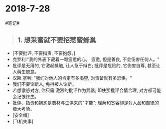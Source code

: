 # 2018-7-28
#笔记#
>## 1. 想采蜜就不要招惹蜜蜂巢
-	[不要批评, 不要指责, 不要抱怨。]
-	克罗利:"我的外表下藏着一颗疲惫的心。 疲惫, 但是善良, 不会伤害任何人。"
-	批评是无用的, 它激起抵触, 让人急于辩白; 批评是危险的, 它伤害自尊, 甚至让人萌生恨意。 
-	汉斯.塞利: "我们对他人的肯定有多渴望, 对责备就有多恐惧。"
-	我们不要论断人, 免得被人论断。
-	若想激怒对方, 你只需 激烈的批评作为武器; 即使那批评合情合理, 对方都可能会记恨终生。
-	批评、指责和抱怨是蠢材与生俱来的"才能"; 理解和宽容却是对人品和自律的极大考验。
-	[安全帽]
-	[飞机失事]